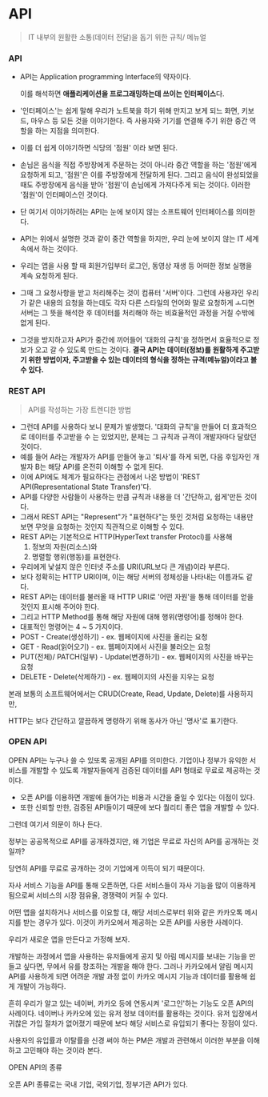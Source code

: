 # API

> IT 내부의 원활한 소통(데이터 전달)을 돕기 위한 규칙/ 메뉴얼



### API

- API는 Application programming Interface의 약자이다.

  이를 해석하면 **애플리케이션을 프로그래밍하는데 쓰이는 인터페이스**다.

- '인터페이스'는 쉽게 말해 우리가 노트북을 하기 위해 만지고 보게 되느 화면, 키보드, 마우스 등 모든 것을 이야기한다. 즉 사용자와 기기를 연결해 주기 위한 중간 역할을 하는 지점을 의미한다.
- 이를 더 쉽게 이야기하면 식당의 '점원' 이라 보면 된다.
- 손님은 음식을 직접 주방장에게 주문하는 것이 아니라 중간 역할을 하는 '점원'에게 요청하게 되고, '점원'은 이를 주방장에게 전달하게 된다. 그리고 음식이 완성되었을 때도 주방장에게 음식을 받아 '점원'이 손님에게 가져다주게 되는 것이다. 이러한 '점원'이 인터페이스인 것이다.

- 단 여기서 이야기하려는 API는 눈에 보이지 않는 소프트웨어 인터페이스를 의미한다.
- API는 위에서 설명한 것과 같이 중간 역할을 하지만, 우리 눈에 보이지 않는 IT 세계 속에서 하는 것이다.
- 우리는 앱을 사용 할 때 회원가입부터 로그인, 동영상 재생 등 어떠한 정보 실행을 계속 요청하게 된다.
- 그때 그 요청사항을 받고 처리해주는 것이 컴퓨터 '서버'이다. 그런데 사용자인 우리가 같은 내용의 요청을 하는데도 각자 다른 스타일의 언어와 말로 요청하게 ㅗ디면 서버는 그 뜻을 해석한 후 데이터를 처리해야 하는 비효율적인 과정을 거칠 수밖에 없게 된다.
- 그것을 방지하고자 API가 중간에 끼어들어 '대화의 규칙'을 정하면서 효율적으로 정보가 오고 갈 수 있도록 만드는 것이다. **결국 API는 데이터(정보)를 원활하게 주고받기 위한 방법이자, 주고받을 수 있는 데이터의 형식을 정하는 규격(메뉴얼)이라고 볼 수 있다.**

### REST API

> API를 작성하는 가장 트렌디한 방법

- 그런데 API를 사용하다 보니 문제가 발생했다. '대화의 규칙'을 만들어 더 효과적으로 데이터를 주고받을 수 는 있었지만, 문제는 그 규칙과 규격이 개발자마다 달랐던 것이다.
- 예를 들어 A라는 개발자가 API를 만들어 놓고 '퇴사'를 하게 되면, 다음 후임자인 개발자 B는 해당 API를 온전히 이해할 수 없게 된다.
- 이에 API에도 체계가 필요하다는 관점에서 나온 방법이 'REST API(Representational State Transfer)'다.
- API를 다양한 사람들이 사용하는 만큼 규칙과 내용을 더 '간단하고, 쉽게'만든 것이다.
- 그래서 REST API는 "Represent"가 "표현하다"는 뜻인 것처럼 요청하는 내용만 보면 무엇을 요청하는 것인지 직관적으로 이해할 수 있다.
- REST API는 기본적으로 HTTP(HyperText transfer Protocl)를 사용해
  1) 정보의 자원(리소스)와
  2) 명렬할 행위(행동)를 표현한다.
- 우리에게 낯설지 않은 인터넷 주소를 URI(URL보다 큰 개념)이라 부른다.
- 보다 정확히는 HTTP URI이며, 이는 해당 서버의 정체성을 나타내는 이름과도 같다.
- REST API는 데이터를 불러올 때 HTTP URI로 '어떤 자원'을 통해 데이터를 얻을 것인지 표시해 주어야 한다.
- 그리고 HTTP Method를 통해 해당 자원에 대해 행위(명령어)를 정해야 한다.
- 대표적인 명령어는 4 ~ 5 가지이다.
- POST - Create(생성하기) - ex. 웹페이지에 사진을 올리는 요청
- GET - Read(읽어오기) - ex. 웹페이지에서 사진을 불러오는 요청
- PUT(전체)/ PATCH(일부) - Update(변경하기) - ex. 웹페이지의 사진을 바꾸는 요청
- DELETE - Delete(삭제하기) - ex. 웹페이지의 사진을 지우는 요청

본래 보통의 소프트웨어에서는 CRUD(Create, Read, Update, Delete)를 사용하지만,

HTTP는 보다 간단하고 깔끔하게 명령하기 위해 동사가 아닌 '명사'로 표기한다.



### OPEN API

OPEN API는 누구나 쓸 수 있또록 공개된 API를 의미한다. 기업이나 정부가 유익한 서비스를 개발할 수 있도록 개발자들에게 검증된 데이터를 API 형태로 무료로 제공하는 것이다.

- 오픈 API를 이용하면 개발에 들어가는 비용과 시간을 줄일 수 있다는 이점이 있다.
- 또한 신뢰할 만한, 검증된 API들이기 때문에 보다 퀄리티 좋은 앱을 개발할 수 있다.

그런데 여기서 의문이 하나 든다.

정부는 공공목적으로 API를 공개하겠지만, 왜 기업은 무료로 자신의 API를 공개하는 것일까?

당연히 API를 무료로 공개하는 것이 기업에게 이득이 되기 때문이다.

자사 서비스 기능을 API를 통해 오픈하면, 다른 서비스들이 자사 기능을 많이 이용하게 됨으로써 서비스의 시장 점유율, 경쟁력이 커질 수 있다.

어떤 앱을 설치하거나 서비스를 이요할 대, 해당 서비스로부터 위와 같은 카카오톡 메시지를 받는 경우가 있다. 이것이 카카오에서 제공하는 오픈 API를 사용한 사례이다.

우리가 새로운 앱을 만든다고 가정해 보자.

개발하는 과정에서 앱을 사용하는 유저들에게 공지 및 아림 메시지를 보내는 기능을 만들고 싶다면, 무에서 유를 창조하는 개발을 해야 한다. 그러나 카카오에서 알림 메시지 API를 사용하게 되면 어려운 개발 과정 없이 카카오 메시지 기능과 데이터를 활용해 쉽게 개발이 가능하다.

흔히 우리가 알고 있는 네이버, 카카오 등에 연동시켜 '로그인'하는 기능도 오픈 API의 사례이다. 네이버나 카카오에 있는 유저 정보 데이터를 활용하는 것이다. 유저 입장에서 귀찮은 가입 절차가 없어졌기 때문에 보다 해당 서비스로 유입되기 좋다는 장점이 있다.

사용자의 유입률과 이탈률을 신경 써야 하는 PM은 개발과 관련해서 이러한 부분을 이해하고 고민해야 하는 것이라 본다.

OPEN API의 종류

오픈 API 종류로는 국내 기업, 국외기업, 정부기관 API가 있다.



